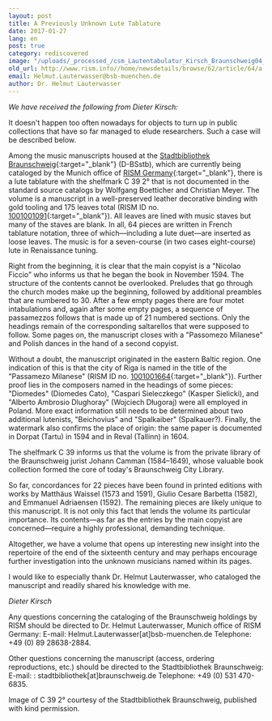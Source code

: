 ```yaml
---
layout: post
title: A Previously Unknown Lute Tablature
date: 2017-01-27
lang: en
post: true
category: rediscovered
image: "/uploads/_processed_/csm_Lautentabulatur_Kirsch_Braunschweig04_6502ace6fb.jpg"
old_url: http://www.rism.info//home/newsdetails/browse/62/article/64/a-previously-unknown-lute-tablature.html
email: Helmut.Lauterwasser@bsb-muenchen.de
author: Dr. Helmut Lauterwasser
---
```



_We have received the following from Dieter Kirsch:_

It doesn't happen too often nowadays for objects to turn up in public collections that have so far managed to elude researchers. Such a case will be described below.

Among the music manuscripts housed at the [Stadtbibliothek Braunschweig](http://www.braunschweig.de/kultur_tourismus/bibliotheken_archive/stadtbibliothek/){:target="_blank"} (D-BSstb), which are currently being cataloged by the Munich office of [RISM Germany](http://de.rism.info/en/home.html){:target="_blank"}, there is a lute tablature with the shelfmark C 39 2° that is not documented in the standard source catalogs by Wolfgang Boetticher and Christian Meyer. The volume is a manuscript in a well-preserved leather decorative binding with gold tooling and 175 leaves total (RISM ID no. [1001001091](https://opac.rism.info/search?id=1001001091&Language=en){:target="_blank"}). All leaves are lined with music staves but many of the staves are blank. In all, 64 pieces are written in French tablature notation, three of which—including a lute duet—are inserted as loose leaves. The music is for a seven-course (in two cases eight-course) lute in Renaissance tuning.

Right from the beginning, it is clear that the main copyist is a "Nicolao Ficcio" who informs us that he began the book in November 1594. The structure of the contents cannot be overlooked. Preludes that go through the church modes make up the beginning, followed by additional preambles that are numbered to 30. After a few empty pages there are four motet intabulations and, again after some empty pages, a sequence of passamezzos follows that is made up of 21 numbered sections. Only the headings remain of the corresponding saltarellos that were supposed to follow. Some pages on, the manuscript closes with a "Passomezo Milanese" and Polish dances in the hand of a second copyist.

Without a doubt, the manuscript originated in the eastern Baltic region. One indication of this is that the city of Riga is named in the title of the "Passamezo Milanese" (RISM ID no. [1001001664](https://opac.rism.info/search?id=1001001664&Language=en){:target="_blank"}). Further proof lies in the composers named in the headings of some pieces: "Diomedes" (Diomedes Cato), "Caspari Sieleczkego" (Kasper Sielicki), and "Alberto Ambrosio Dlughoray" (Wojciech Długoraj) were all employed in Poland. More exact information still needs to be determined about two additional lutenists, "Beichovius" and "Spalkaiber" (Spalkauer?). Finally, the watermark also confirms the place of origin: the same paper is documented in Dorpat (Tartu) in 1594 and in Reval (Tallinn) in 1604.

The shelfmark C 39 informs us that the volume is from the private library of the Braunschweig jurist Johann Camman (1584–1649), whose valuable book collection formed the core of today's Braunschweig City Library.

So far, concordances for 22 pieces have been found in printed editions with works by Matthäus Waissel (1573 and 1591), Giulio Cesare Barbetta (1582), and Emmanuel Adriaensen (1592). The remaining pieces are likely unique to this manuscript. It is not only this fact that lends the volume its particular importance. Its contents—as far as the entries by the main copyist are concerned—require a highly professional, demanding technique.

Altogether, we have a volume that opens up interesting new insight into the repertoire of the end of the sixteenth century and may perhaps encourage further investigation into the unknown musicians named within its pages.

I would like to especially thank Dr. Helmut Lauterwasser, who cataloged the manuscript and readily shared his knowledge with me.

_Dieter Kirsch_

Any questions concerning the cataloging of the Braunschweig holdings by RISM should be directed to Dr. Helmut Lauterwasser, Munich office of RISM Germany:
E-mail: Helmut.Lauterwasser[at]bsb-muenchen.de
Telephone: +49 (0) 89 28638-2884.

Other questions concerning the manuscript (access, ordering reproductions, etc.) should be directed to the Stadtbibliothek Braunschweig:
E-mail: : stadtbibliothek[at]braunschweig.de
Telephone: +49 (0) 531 470-6835.

Image of C 39 2° courtesy of the Stadtbibliothek Braunschweig, published with kind permission.

<script type="text/javascript">var switchTo5x=true;</script><script type="text/javascript" src="http://w.sharethis.com/button/buttons.js"></script><script type="text/javascript">stLight.options({publisher: "9b601438-1ce1-49d8-bfd7-9cff5df54c17", doNotHash: false, doNotCopy: false, hashAddressBar: false});</script>
